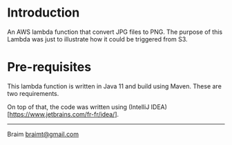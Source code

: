 # Introduction

An AWS lambda function that convert JPG files to PNG. The purpose of this Lambda was just to illustrate how it could be triggered from S3.


# Pre-requisites

This lambda function is written in Java 11 and build using Maven. These are two requirements.

On top of that, the code was written using (IntelliJ IDEA)[https://www.jetbrains.com/fr-fr/idea/].


--- 
Braim <braimt@gmail.com>